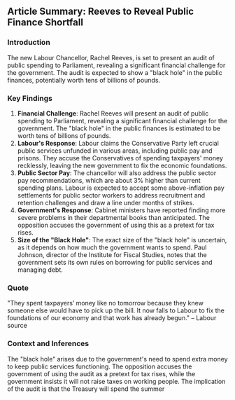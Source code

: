  ## Article Summary: Reeves to Reveal Public Finance Shortfall

### Introduction
The new Labour Chancellor, Rachel Reeves, is set to present an audit of public spending to Parliament, revealing a significant financial challenge for the government. The audit is expected to show a "black hole" in the public finances, potentially worth tens of billions of pounds.

### Key Findings
1. **Financial Challenge**: Rachel Reeves will present an audit of public spending to Parliament, revealing a significant financial challenge for the government. The "black hole" in the public finances is estimated to be worth tens of billions of pounds.
2. **Labour's Response**: Labour claims the Conservative Party left crucial public services unfunded in various areas, including public pay and prisons. They accuse the Conservatives of spending taxpayers' money recklessly, leaving the new government to fix the economic foundations.
3. **Public Sector Pay**: The chancellor will also address the public sector pay recommendations, which are about 3% higher than current spending plans. Labour is expected to accept some above-inflation pay settlements for public sector workers to address recruitment and retention challenges and draw a line under months of strikes.
4. **Government's Response**: Cabinet ministers have reported finding more severe problems in their departmental books than anticipated. The opposition accuses the government of using this as a pretext for tax rises.
5. **Size of the "Black Hole"**: The exact size of the "black hole" is uncertain, as it depends on how much the government wants to spend. Paul Johnson, director of the Institute for Fiscal Studies, notes that the government sets its own rules on borrowing for public services and managing debt.

### Quote
"They spent taxpayers’ money like no tomorrow because they knew someone else would have to pick up the bill. It now falls to Labour to fix the foundations of our economy and that work has already begun." – Labour source

### Context and Inferences
The "black hole" arises due to the government's need to spend extra money to keep public services functioning. The opposition accuses the government of using the audit as a pretext for tax rises, while the government insists it will not raise taxes on working people. The implication of the audit is that the Treasury will spend the summer